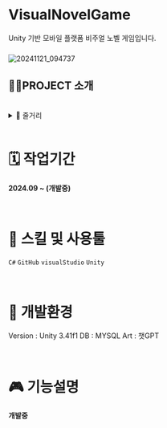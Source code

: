 # VisualNovelGame
Unity 기반 모바일 플랫폼 비주얼 노벨 게임입니다.
###

![20241121_094737](https://github.com/user-attachments/assets/9a902b5e-ae44-423d-bea7-e0483a16729d)


###

<p align="left">

</p>

## 👩‍🏫PROJECT 소개

<br>
<details>

<summary>📒 줄거리 </summary>

어둠이 내린 서울의 한 구석, 클래식 음악의 성전이라 불리는 한 저택에서 피아노의 선율이 울려 퍼졌다. 
<br>
유명 피아니스트 이재훈은 무대에서의 화려함과는 다른, 고요한 밤에 홀로 앉아 자신의 감정을 담아 연주하고 있었다.
<br>
음색이 방 안을 감싸고, 그의 손가락은 건반 위를 유연하게 오갔다.
<br>
<br>
그러나 그 순간, 음악의 아름다움은 비극으로 변모했다.
<br>
연주가 끝나고 잠시의 고요 속에, 이재훈은 무너져 내렸다. 그의 시신은 피아노 앞에 고요히 누워 있었고, 
<br>
그를 둘러싼 공기는 곧차가운 정적에 휩싸였다.
<br>
<br>
그의 죽음은 음악계에 큰 충격을 안겼고, 주변 인물들은 각자의 비밀과 갈등 속에서 의심의 눈초리를 받게 되었다. 
<br>
아내 김수진, 질투심에 사로잡힌 라이벌 박민수, 이재훈의 경력을 지키려는 매니저 정하윤, 그리고 그의 멘토이자 장인인 김상현까지.
<br>
모두가 이재훈의 죽음에 얽힌 복잡한 관계 속에서 의심의 대상이 되었다.
<br>
<br>
이제 진실을 밝혀내기 위한 치열한 탐구가 시작된다.
<br>
이재훈의 죽음이 남긴 물음은 무엇일까?
<br>
그리고 그 어둠 속에 숨겨진 진실은 과연 어떤 모습일까?

</details>
<br>

# 🗓️ 작업기간
**2024.09 ~ (개발중)**

<br>

# 🌱 스킬 및 사용툴

  `C#` `GitHub` `visualStudio` `Unity` 

<br>

# 🤖 개발환경
Version : Unity 3.41f1
DB : MYSQL
Art : 챗GPT 

<br>

# 🎮 기능설명
**개발중**



